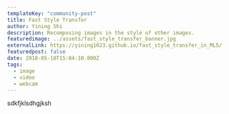 ```yaml
---
templateKey: "community-post"
title: Fast Style Transfer
author: Yining Shi
description: Recomposing images in the style of other images.
featuredimage: ../assets/fast_style_transfer_banner.jpg
externalLink: https://yining1023.github.io/fast_style_transfer_in_ML5/
featuredpost: false
date: 2018-05-10T15:04:10.000Z
tags:
  - image
  - video
  - webcam
---
```


sdkfjklsdhgjksh
